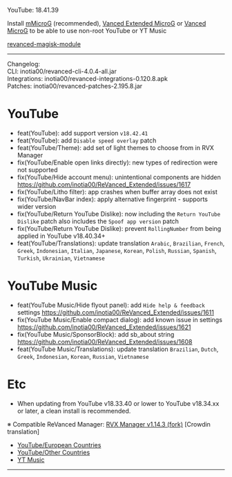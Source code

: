 YouTube: 18.41.39  


Install [mMicroG](https://github.com/inotia00/mMicroG/releases) (recommended), [Vanced Extended MicroG](https://github.com/inotia00/VancedMicroG/releases) or [Vanced MicroG](https://github.com/TeamVanced/VancedMicroG/releases) to be able to use non-root YouTube or YT Music  

[revanced-magisk-module](https://github.com/j-hc/revanced-magisk-module)  

---
Changelog:  
CLI: inotia00/revanced-cli-4.0.4-all.jar  
Integrations: inotia00/revanced-integrations-0.120.8.apk  
Patches: inotia00/revanced-patches-2.195.8.jar  

YouTube
==
- feat(YouTube): add support version `v18.42.41`
- feat(YouTube): add `Disable speed overlay` patch
- feat(YouTube/Theme): add set of light themes to choose from in RVX Manager
- fix(YouTube/Enable open links directly): new types of redirection were not supported
- fix(YouTube/Hide account menu): unintentional components are hidden https://github.com/inotia00/ReVanced_Extended/issues/1617
- fix(YouTube/Litho filter): app crashes when buffer array does not exist
- fix(YouTube/NavBar index): apply alternative fingerprint - supports wider version
- fix(YouTube/Return YouTube Dislike): now including the `Return YouTube Dislike` patch also includes the `Spoof app version` patch
- fix(YouTube/Return YouTube Dislike): prevent `RollingNumber` from being applied in YouTube v18.40.34+
- feat(YouTube/Translations): update translation
`Arabic`, `Brazilian`, `French`, `Greek`, `Indonesian`, `Italian`, `Japanese`, `Korean`, `Polish`, `Russian`, `Spanish`, `Turkish`, `Ukrainian`, `Vietnamese`


YouTube Music
==
- feat(YouTube Music/Hide flyout panel): add `Hide help & feedback` settings https://github.com/inotia00/ReVanced_Extended/issues/1611
- fix(YouTube Music/Enable compact dialog): add known issue in settings https://github.com/inotia00/ReVanced_Extended/issues/1621
- fix(YouTube Music/SponsorBlock): add sb_about string https://github.com/inotia00/ReVanced_Extended/issues/1608
- feat(YouTube Music/Translations): update translation
`Brazilian`, `Dutch`, `Greek`, `Indonesian`, `Korean`, `Russian`, `Vietnamese`


Etc
==
- When updating from YouTube v18.33.40 or lower to YouTube v18.34.xx or later, a clean install is recommended.


※ Compatible ReVanced Manager: [RVX Manager v1.14.3 (fork)](https://github.com/inotia00/revanced-manager/releases/tag/v1.14.3)
[Crowdin translation]
- [YouTube/European Countries](https://crowdin.com/project/revancedextendedeu)
- [YouTube/Other Countries](https://crowdin.com/project/revancedextended)
- [YT Music](https://crowdin.com/project/revanced-music-extended)

---  
